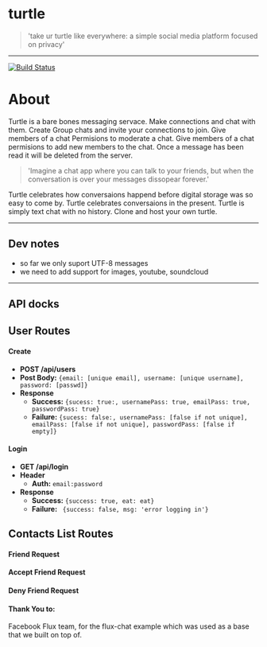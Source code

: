 turtle
======
>'take ur turtle like everywhere: a simple social media platform focused on privacy'

---
[![Build Status](https://travis-ci.org/dwolfm/turtle.svg)](https://travis-ci.org/dwolfm/turtle)
# About
Turtle is a bare bones messaging servace. Make connections and chat with them.
Create Group chats and invite your connections to join. Give members of a chat
Permisions to moderate a chat. Give members of a chat permisions to add new
members to the chat. Once a message has been read it will be deleted from the server.
>'Imagine a chat app where you can talk to your friends, but when the conversation is over
your messages dissopear forever.'

Turtle celebrates how conversaions happend before digital storage was so easy to
come by. Turtle celebrates conversaions in the present. Turtle is simply text chat with no history. Clone and host your own turtle.

---
## Dev notes
* so far we only suport UTF-8 messages
* we need to add support for images, youtube, soundcloud
---
## API docks
## User Routes
#### Create
* **POST /api/users**
 * **Post Body:** ```{email: [unique email], username: [unique username], password: [passwd]}```
 * **Response**
   * **Success:** ```{sucess: true:, usernamePass: true, emailPass: true, passwordPass: true}```
    * **Failure:** ```{sucess: false:, usernamePass: [false if not unique], emailPass: [false if not unique], passwordPass: [false if empty]}```

#### Login
* **GET /api/login**
 * **Header**
   * **Auth:**  ```email:password```
 * **Response**
   * **Success:** ``` {success: true, eat: eat} ```
    * **Failure:** ``` {success: false, msg: 'error logging in'}```

## Contacts List Routes
#### Friend Request
#### Accept Friend Request
#### Deny Friend Request


#### Thank You to:
Facebook Flux team, for the flux-chat example which was used as a base that we built on top of.
